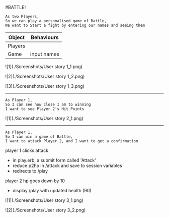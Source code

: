 #BATTLE!

```
As two Players,
So we can play a personalised game of Battle,
We want to Start a fight by entering our names and seeing them
```

Object | Behaviours
-|-
Players  |  
Game  | input names

![1](./Screenshots/User story 1_1.png)

![2](./Screenshots/User story 1_2.png)

![3](./Screenshots/User story 1_3.png)

---

```
As Player 1,
So I can see how close I am to winning
I want to see Player 2's Hit Points
```

![1](./Screenshots/User story 2_1.png)

---

```
As Player 1,
So I can win a game of Battle,
I want to attack Player 2, and I want to get a confirmation
```

player 1 clicks attack
- in play.erb, a submit form called 'Attack'
- reduce p2hp in /attack and save to session variables
- redirects to /play

player 2 hp goes down by 10
- display /play with updated health (90)

![1](./Screenshots/User story 3_1.png)

![2](./Screenshots/User story 3_2.png)
